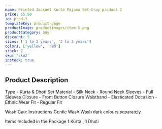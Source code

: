 ```yaml
---
name: Printed Jackaet Kurta Pajama Set-Gray product 2
price: 65.90
id: prod-3
templateKey: product-page
productImage: productimages/item-5.png
productCategory: Boy
discount: 5
sizes: ['1 to 2 years', '2 to 3 years']
colors: ['yellow', 'red']
stock: 2
sku: 'sku2'
instock: true
---
```

## Product Description

Type - Kurta & Dhoti Set 
Material - Silk 
Neck - Round Neck
Sleeves - Full Sleeves 
Closure - Front Button Closure 
Waistband - Elasticated
Occasion - Ethnic Wear
Fit - Regular Fit

Wash Care Instructions
Gentle Wash
Wash dark colours separately 

Items Included in the Package
1 Kurta , 1 Dhoti